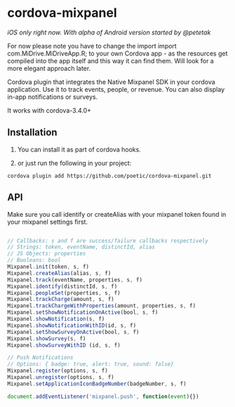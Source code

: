 # cordova-mixpanel

*iOS only right now. With alpha of Android version started by @petetak*

For now please note you have to change the import import com.MiDrive.MiDriveApp.R; to your own Cordova app - as the resources get compiled into the app itself and this way it can find them.  Will look for a more elegant approach later.

Cordova plugin that integrates the Native Mixpanel SDK in your cordova
application. Use it to track events, people, or revenue. You can also display
in-app notifications or surveys.

It works with cordova-3.4.0+

## Installation

1. You can install it as part of cordova hooks.

2. or just run the following in your project:

```
cordova plugin add https://github.com/poetic/cordova-mixpanel.git
```

## API

Make sure you call identify or createAlias with your mixpanel token found in your mixpanel
settings first.

```javascript

// Callbacks: s and f are success/failure callbacks respectively
// Strings: token, eventName, distinctId, alias
// JS Objects: properties
// Booleans: bool
Mixpanel.init(token, s, f)
Mixpanel.createAlias(alias, s, f)
Mixpanel.track(eventName, properties, s, f)
Mixpanel.identify(distinctId, s, f)
Mixpanel.peopleSet(properties, s, f)
Mixpanel.trackCharge(amount, s, f)
Mixpanel.trackChargeWithProperties(amount, properties, s, f)
Mixpanel.setShowNotificationOnActive(bool, s, f)
Mixpanel.showNotification(s, f)
Mixpanel.showNotificationWithID(id, s, f)
Mixpanel.setShowSurveyOnActive(bool, s, f)
Mixpanel.showSurvey(s, f)
Mixpanel.showSurveyWithID (id, s, f)

// Push Notifications
// Options: { badge: true, alert: true, sound: false}
Mixpanel.register(options, s, f)
Mixpanel.unregister(options, s, f)
Mixpanel.setApplicationIconBadgeNumber(badgeNumber, s, f)

document.addEventListener('mixpanel.push', function(event){})
```
